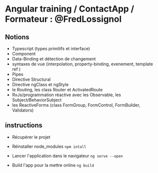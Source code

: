# Angular training / ContactApp / Formateur : @FredLossignol

## Notions
- Typescript (types primitifs et interface)
- Component
- Data-Binding et détection de changement
- syntaxes de vue (interpolation, property-binding, evenement, template ref )
- Pipes
- Directive Structural
- Directive ngClass et ngStyle
- le Routing, les class Router et ActivatedRoute
- RxJs/programmation réactive avec les Observable, les Subject/BehaviorSubject
- les ReactiveForms (class FormGroup, FormControl, FormBuilder, Validators)

## instructions
- Récupérer le projet 
- Réinstaller node_modules
  `npm intall`
- Lancer l'application dans le navigateur
  `ng serve --open`

- Build l'app pour la mettre online
  `ng build`
